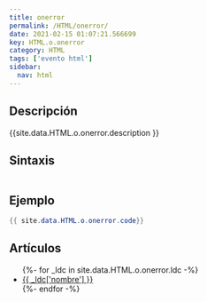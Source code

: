 ```yaml
---
title: onerror
permalink: /HTML/onerror/
date: 2021-02-15 01:07:21.566699
key: HTML.o.onerror
category: HTML
tags: ['evento html']
sidebar: 
  nav: html
---
```


## Descripción
{{site.data.HTML.o.onerror.description }}

## Sintaxis
~~~html
~~~

## Ejemplo
~~~java
{{ site.data.HTML.o.onerror.code}}
~~~

## Artículos
<ul>
{%- for _ldc in site.data.HTML.o.onerror.ldc -%}
   <li>
       <a href="{{_ldc['url'] }}">{{ _ldc['nombre'] }}</a>
   </li>
{%- endfor -%}
</ul>
